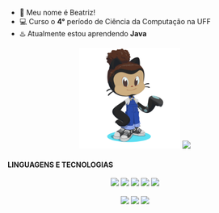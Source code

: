- :seedling: Meu nome é Beatriz!
- :computer: Curso o **4°** período de Ciência da Computação na UFF
- :hotsprings: Atualmente estou aprendendo **Java**
  
<div align="center">
  <img height="200px" src="img/octocat-1695906362453.png"/>
  <img src="https://github-readme-stats.vercel.app/api/top-langs/?username=beatrizopdd&layout=pie&hide_title=true&hide_border=true&theme=transparent"/>
</div>

#### LINGUAGENS E TECNOLOGIAS
<div align="center">
  <img height="60px" src="https://cdn.jsdelivr.net/gh/devicons/devicon/icons/python/python-original-wordmark.svg" />
  <img height="60px" src="https://cdn.jsdelivr.net/gh/devicons/devicon/icons/ruby/ruby-original-wordmark.svg" />
  <img height="60px" src="https://cdn.jsdelivr.net/gh/devicons/devicon/icons/c/c-original.svg" />
  <img height="60px" src="https://cdn.jsdelivr.net/gh/devicons/devicon/icons/java/java-original-wordmark.svg" />
  <img height="60px" src="https://cdn.jsdelivr.net/gh/devicons/devicon/icons/markdown/markdown-original.svg" />
  <br>
  <br>
  <img height="60px" src="https://cdn.jsdelivr.net/gh/devicons/devicon/icons/git/git-plain-wordmark.svg" />
  <img height="60px" src="https://cdn.jsdelivr.net/gh/devicons/devicon/icons/github/github-original-wordmark.svg" />
  <img height="60px" src="https://cdn.jsdelivr.net/gh/devicons/devicon/icons/jetbrains/jetbrains-original.svg" />
</div>

<br>

